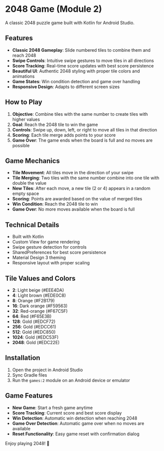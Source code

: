 # 2048 Game (Module 2)

A classic 2048 puzzle game built with Kotlin for Android Studio.

## Features

- **Classic 2048 Gameplay**: Slide numbered tiles to combine them and reach 2048
- **Swipe Controls**: Intuitive swipe gestures to move tiles in all directions
- **Score Tracking**: Real-time score updates with best score persistence
- **Beautiful UI**: Authentic 2048 styling with proper tile colors and animations
- **Game States**: Win condition detection and game over handling
- **Responsive Design**: Adapts to different screen sizes

## How to Play

1. **Objective**: Combine tiles with the same number to create tiles with higher values
2. **Goal**: Reach the 2048 tile to win the game
3. **Controls**: Swipe up, down, left, or right to move all tiles in that direction
4. **Scoring**: Each tile merge adds points to your score
5. **Game Over**: The game ends when the board is full and no moves are possible

## Game Mechanics

- **Tile Movement**: All tiles move in the direction of your swipe
- **Tile Merging**: Two tiles with the same number combine into one tile with double the value
- **New Tiles**: After each move, a new tile (2 or 4) appears in a random empty space
- **Scoring**: Points are awarded based on the value of merged tiles
- **Win Condition**: Reach the 2048 tile to win
- **Game Over**: No more moves available when the board is full

## Technical Details

- Built with Kotlin
- Custom View for game rendering
- Swipe gesture detection for controls
- SharedPreferences for best score persistence
- Material Design 3 theming
- Responsive layout with proper scaling

## Tile Values and Colors

- **2**: Light beige (#EEE4DA)
- **4**: Light brown (#EDE0C8)
- **8**: Orange (#F2B179)
- **16**: Dark orange (#F59563)
- **32**: Red-orange (#F67C5F)
- **64**: Red (#F65E3B)
- **128**: Gold (#EDCF72)
- **256**: Gold (#EDCC61)
- **512**: Gold (#EDC850)
- **1024**: Gold (#EDC53F)
- **2048**: Gold (#EDC22E)

## Installation

1. Open the project in Android Studio
2. Sync Gradle files
3. Run the `games:2` module on an Android device or emulator

## Game Features

- **New Game**: Start a fresh game anytime
- **Score Tracking**: Current score and best score display
- **Win Detection**: Automatic win detection when reaching 2048
- **Game Over Detection**: Automatic game over when no moves are available
- **Reset Functionality**: Easy game reset with confirmation dialog

Enjoy playing 2048! 🎯



